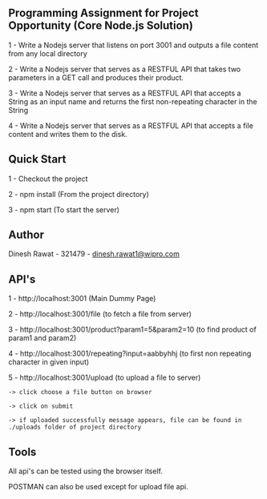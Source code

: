 ## Programming Assignment for Project Opportunity (Core Node.js Solution)

1 - Write a Nodejs server that listens on port 3001 and outputs a file content from any local directory

2 - Write a Nodejs server that serves as a RESTFUL API that takes two parameters in a GET call and produces their product.
 
3 - Write a Nodejs server that serves as a RESTFUL  API that accepts a String as an input name and returns the first non-repeating character in the String

4 - Write a Nodejs server that serves as a RESTFUL  API that accepts a file content and writes them to the disk.

## Quick Start

1 - Checkout the project

2 - npm install (From the project directory)

3 - npm start (To start the server)

## Author

Dinesh Rawat - 321479 - dinesh.rawat1@wipro.com

## API's

1 - http://localhost:3001 (Main Dummy Page)

2 - http://localhost:3001/file (to fetch a file from server)

3 - http://localhost:3001/product?param1=5&param2=10 (to find product of param1 and param2)

4 - http://localhost:3001/repeating?input=aabbyhhj (to first non repeating character in given input)

5 - http://localhost:3001/upload (to upload a file to server)

    -> click choose a file button on browser
    
    -> click on submit
    
    -> if uploaded successfully message appears, file can be found in ./uploads folder of project directory

## Tools

All api's can be tested using the browser itself.

POSTMAN can also be used except for upload file api.
